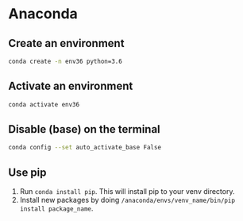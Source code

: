 # Anaconda

## Create an environment
```bash
conda create -n env36 python=3.6
```

## Activate an environment
```bash
conda activate env36
```

## Disable (base) on the terminal
```bash
conda config --set auto_activate_base False
```

## Use pip
1. Run `conda install pip`. This will install pip to your venv directory.
2. Install new packages by doing `/anaconda/envs/venv_name/bin/pip install package_name`.
